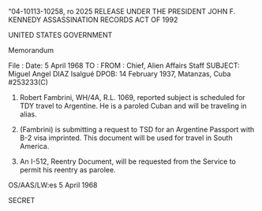 “04-10113-10258, ro 2025 RELEASE UNDER THE PRESIDENT JOHN F. KENNEDY ASSASSINATION RECORDS ACT OF 1992

UNITED STATES GOVERNMENT

Memorandum

File :
Date: 5 April 1968
TO :
FROM : Chief, Alien Affairs Staff
SUBJECT: Miguel Angel DIAZ Isalgué
DPOB: 14 February 1937, Matanzas, Cuba
#253233(C)

1. Robert Fambrini, WH/4A, R.L. 1069, reported subject is scheduled for TDY travel to Argentine. He is a paroled Cuban and will be traveling in alias.

2. (Fambrini) is submitting a request to TSD for an Argentine Passport with B-2 visa imprinted. This document will be used for travel in South America.

3. An I-512, Reentry Document, will be requested from the Service to permit his reentry as parolee.

OS/AAS/LW:es 5 April 1968

SECRET
